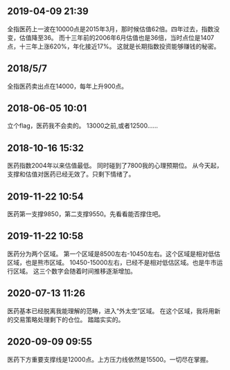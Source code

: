 ## 2019-04-09 21:39 

全指医药上一波在10000点是2015年3月，那时候估值62倍。四年过去，指数没变，估值降至36。
而十三年前的2006年6月估值也是36倍，当时点位是1407点，十三年上涨620%，年化接近17%。
这就是长期指数投资能够赚钱的秘密。   

## 2018/5/7

  全指医药卖出点在14000，每年上升900点。

## 2018-06-05 10:01 

  立个flag，医药我不会卖的。
  13000之前,或者12500......

##  2018-10-16 15:32 

  医药指数2004年以来估值最低。 同时碰到了7800我的心理预期位。 从今天起，支撑和估值对医药已经无效了。只剩下情绪了。


## 2019-11-22 10:54

 医药第一支撑9850，第二支撑9550。先看看能否撑住吧。


 ## 2019-11-22 10:58 

 医药分为两个区域。
第一个区域是8500左右-10450左右。这个区域是相对低估区域，也是熊市区域。
10450-15000左右，已经不是相对低估区域。也是牛市运行区域。
这三个数字会随着时间推移逐渐增加。   

##   2020-07-13 11:26

医药基本已经脱离我能理解的范畴，进入“外太空”区域。
在这个区域，我将用新的交易策略处理剩下的仓位。
踏踏实实的。  

##  2020-09-09 09:55

医药下方重要支撑线是12000点。上方压力线依然是15500。一切尽在掌握。